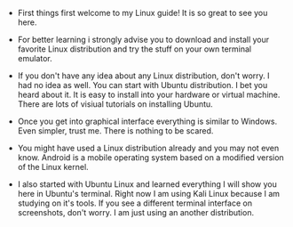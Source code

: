 * First things first welcome to my Linux guide! It is so great to see you here.

* For better learning i strongly advise you to download and install your favorite Linux distribution and try the stuff on your own terminal emulator.

* If you don't have any idea about any Linux distribution, don't worry. I had no idea as well. You can start with Ubuntu distribution. I bet you heard about it. It is easy to install into your hardware or virtual machine. There are lots of visiual tutorials on installing Ubuntu. 

* Once you get into graphical interface everything is similar to Windows. Even simpler, trust me. There is nothing to be scared.

* You might have used a Linux distribution already and you may not even know. Android is a mobile operating system based on a modified version of the Linux kernel.

* I also started with Ubuntu Linux and learned everything I will show you here in Ubuntu's terminal. Right now I am using Kali Linux because I am studying on it's tools. If you see a different terminal interface on screenshots, don't worry. I am just using an another distribution.